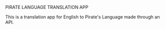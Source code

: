 PIRATE LANGUAGE TRANSLATION APP

This is a translation app for English to Pirate's Language made through an API.
